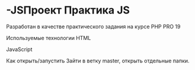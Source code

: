 # -JSПроект Практика JS
Разработан в качестве практического задания на курсе PHP PRO 19

Используемые технологии
HTML

JavaScript

Как открыть/запустить
Зайти в ветку master, открыть отдельные папки.
